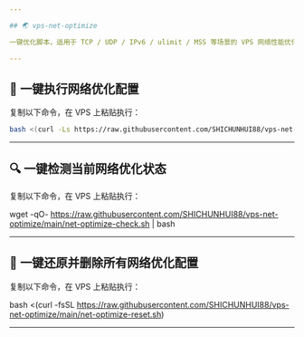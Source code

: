 ```yaml
---

## 🌏 vps-net-optimize

一键优化脚本，适用于 TCP / UDP / IPv6 / ulimit / MSS 等场景的 VPS 网络性能优化。

---
```


## 🚀 一键执行网络优化配置

复制以下命令，在 VPS 上粘贴执行：

```bash
bash <(curl -Ls https://raw.githubusercontent.com/SHICHUNHUI88/vps-net-optimize/main/net-optimize-full.sh)
```

---

## 🔍 一键检测当前网络优化状态

复制以下命令，在 VPS 上粘贴执行：

wget -qO- https://raw.githubusercontent.com/SHICHUNHUI88/vps-net-optimize/main/net-optimize-check.sh | bash

---

## 🔴 一键还原并删除所有网络优化配置

复制以下命令，在 VPS 上粘贴执行：

bash <(curl -fsSL https://raw.githubusercontent.com/SHICHUNHUI88/vps-net-optimize/main/net-optimize-reset.sh)

---